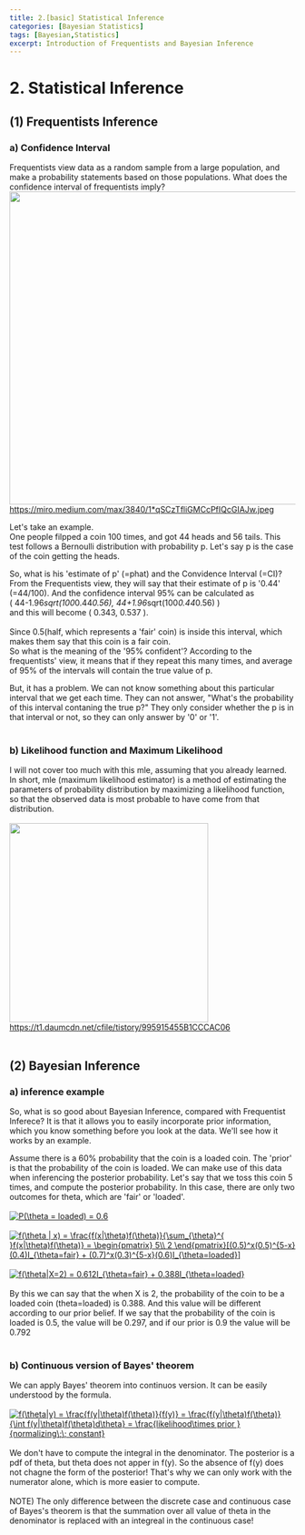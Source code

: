```yaml
---
title: 2.[basic] Statistical Inference
categories: [Bayesian Statistics]
tags: [Bayesian,Statistics]
excerpt: Introduction of Frequentists and Bayesian Inference
---
```


# 2. Statistical Inference

## (1) Frequentists Inference
### a) Confidence Interval
Frequentists view data as a random sample from a large population, and make a probability statements based on those populations.
What does the confidence interval of frequentists imply?
</br>
<img src="https://miro.medium.com/max/3840/1*qSCzTfliGMCcPfIQcGIAJw.jpeg" width="550" /> </br>
https://miro.medium.com/max/3840/1*qSCzTfliGMCcPfIQcGIAJw.jpeg


Let's take an example. </br>
One people filpped a coin 100 times, and got 44 heads and 56 tails. This test
follows a Bernoulli distribution with probability p. 
Let's say p is the case of the coin getting the heads.
</br>

So, what is his 'estimate of p' (=phat) and the Convidence Interval (=CI)?
From the Frequentists view, they will say that their estimate of p is '0.44' (=44/100).
And the confidence interval 95% can be calculated as </br>
( 44-1.96*sqrt(100*0.44*0.56), 44+1.96*sqrt(100*0.44*0.56) ) </br>
and this will become ( 0.343, 0.537 ).
</br>
</br>
Since 0.5(half, which represents a 'fair' coin) is inside this interval, which makes them say
that this coin is a fair coin.
</br>
So what is the meaning of the '95% confident'?
According to the frequentists' view, it means that if they repeat this many times, and average of
95% of the intervals will contain the true value of p. 
</br>

But, it has a problem. We can not know something about
this particular interval that we get each time. They can not answer, "What's the probability of
this interval contaning the true p?" They only consider whether the p is in that interval or not, so they can only answer by '0' or '1'.
</br>
</br>

### b) Likelihood function and Maximum Likelihood
I will not cover too much with this mle, assuming that you already learned. </br>
In short, mle (maximum likelihood estimator) is a method of estimating the parameters of probability distribution 
by maximizing a likelihood function, so that the observed data is most probable to have come from that distribution.
</br>
</br>
<img src="https://t1.daumcdn.net/cfile/tistory/995915455B1CCCAC06" width="350" /> </br>
https://t1.daumcdn.net/cfile/tistory/995915455B1CCCAC06
</br>
</br>

## (2) Bayesian Inference

### a) inference example
So, what is so good about Bayesian Inference, compared with Frequentist Inferece? It is that it allows you to easily incorporate prior information, which you know something before you look at the data. We'll see how it works by an example.
</br>

Assume there is a 60% probability that the coin is a loaded coin. The 'prior' is that the probability of the coin is loaded. We can make use of this data when inferencing the posterior probability. Let's say that we toss this coin 5 times, and compute 
the posterior probability. In this case, there are only two outcomes for theta, which are 'fair' or 'loaded'.
</br>
</br>
<a href="https://www.codecogs.com/eqnedit.php?latex=P(\theta&space;=&space;loaded)&space;=&space;0.6" target="_blank"><img src="https://latex.codecogs.com/gif.latex?P(\theta&space;=&space;loaded)&space;=&space;0.6" title="P(\theta = loaded) = 0.6" /></a>
</br>
</br>
<a href="https://www.codecogs.com/eqnedit.php?latex=f(\theta&space;|&space;x)&space;=&space;\frac{f(x|\theta)f(\theta)}{\sum_{\theta}^{&space;}f(x|\theta)f(\theta)}&space;=&space;\begin{pmatrix}&space;5\\&space;2&space;\end{pmatrix}[(0.5)^x(0.5)^{5-x}(0.4)I_{\theta=fair}&space;&plus;&space;(0.7)^x(0.3)^{5-x}(0.6)I_{\theta=loaded}]" target="_blank"><img src="https://latex.codecogs.com/gif.latex?f(\theta&space;|&space;x)&space;=&space;\frac{f(x|\theta)f(\theta)}{\sum_{\theta}^{&space;}f(x|\theta)f(\theta)}&space;=&space;\begin{pmatrix}&space;5\\&space;2&space;\end{pmatrix}[(0.5)^x(0.5)^{5-x}(0.4)I_{\theta=fair}&space;&plus;&space;(0.7)^x(0.3)^{5-x}(0.6)I_{\theta=loaded}]" title="f(\theta | x) = \frac{f(x|\theta)f(\theta)}{\sum_{\theta}^{ }f(x|\theta)f(\theta)} = \begin{pmatrix} 5\\ 2 \end{pmatrix}[(0.5)^x(0.5)^{5-x}(0.4)I_{\theta=fair} + (0.7)^x(0.3)^{5-x}(0.6)I_{\theta=loaded}]" /></a>
</br>
</br>
<a href="https://www.codecogs.com/eqnedit.php?latex=f(\theta|X=2)&space;=&space;0.612I_{\theta=fair}&space;&plus;&space;0.388I_{\theta=loaded}" target="_blank"><img src="https://latex.codecogs.com/gif.latex?f(\theta|X=2)&space;=&space;0.612I_{\theta=fair}&space;&plus;&space;0.388I_{\theta=loaded}" title="f(\theta|X=2) = 0.612I_{\theta=fair} + 0.388I_{\theta=loaded}" /></a>
</br>
</br>
By this we can say that the when X is 2, the probability of the coin to be a loaded coin (theta=loaded) is 0.388.
And this value will be different according to our prior belief. If we say that the probability of the coin is loaded is 0.5, the value will be 0.297, and if our prior is 0.9 the value will be 0.792
</br>
</br>
### b) Continuous version of Bayes' theorem
We can apply Bayes' theorem into continuos version. It can be easily understood by the formula.
</br>
</br>
<a href="https://www.codecogs.com/eqnedit.php?latex=f(\theta|y)&space;=&space;\frac{f(y|\theta)f(\theta)}{f(y)}&space;=&space;\frac{f(y|\theta)f(\theta)}{\int&space;f(y|\theta)f(\theta)d\theta}&space;=&space;\frac{likelihood\times&space;prior&space;}{normalizing\;\;&space;constant}" target="_blank"><img src="https://latex.codecogs.com/gif.latex?f(\theta|y)&space;=&space;\frac{f(y|\theta)f(\theta)}{f(y)}&space;=&space;\frac{f(y|\theta)f(\theta)}{\int&space;f(y|\theta)f(\theta)d\theta}&space;=&space;\frac{likelihood\times&space;prior&space;}{normalizing\;\;&space;constant}" title="f(\theta|y) = \frac{f(y|\theta)f(\theta)}{f(y)} = \frac{f(y|\theta)f(\theta)}{\int f(y|\theta)f(\theta)d\theta} = \frac{likelihood\times prior }{normalizing\;\; constant}" /></a>
</br>
</br>
We don't have to compute the integral in the denominator. The posterior is a pdf of theta, but theta does not apper in f(y). So the absence of f(y) does not chagne the form of the posterior! That's why we can only work with the numerator alone, which is more easier to compute.
</br>
</br>
NOTE) The only difference between the discrete case and continuous case of Bayes's theorem is that the summation over all value of theta in the denominator is replaced with an integreal in the continuous case!
